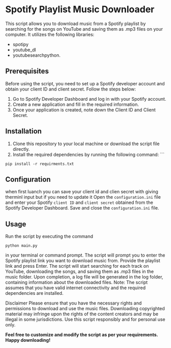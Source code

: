 # Spotify Playlist Music Downloader
This script allows you to download music from a Spotify playlist by searching for the songs on YouTube and saving them as .mp3 files on your computer. It utilizes the following libraries: 
+ spotipy 
+ youtube_dl
+ youtubesearchpython.

## Prerequisites
Before using the script, you need to set up a Spotify developer account and obtain your client ID and client secret. Follow the steps below:

1. Go to Spotify Developer Dashboard and log in with your Spotify account.
2. Create a new application and fill in the required information.
3. Once your application is created, note down the Client ID and Client Secret.
## Installation
1. Clone this repository to your local machine or download the script file directly.
2. Install the required dependencies by running the following command: ```
```
pip install -r requirments.txt
```
## Configuration
when first luanch you can save your client id and clien secret with giving therminl input but if you need to update it Open the `configuration.ini` file and enter your Spotify `client ID` and `client secret` obtained from the Spotify Developer Dashboard.
Save and close the `configuration.ini` file.
## Usage
Run the script by executing the command 
```
python main.py
```
 in your terminal or command prompt.
The script will prompt you to enter the Spotify playlist link you want to download music from.
Provide the playlist link and press Enter.
The script will start searching for each track on YouTube, downloading the songs, and saving them as .mp3 files in the music folder.
Upon completion, a log file will be generated in the log folder, containing information about the downloaded files.
Note: The script assumes that you have valid internet connectivity and the required dependencies are installed.

Disclaimer
Please ensure that you have the necessary rights and permissions to download and use the music files. Downloading copyrighted material may infringe upon the rights of the content creators and may be illegal in some jurisdictions. Use this script responsibly and for personal use only.



__Feel free to customize and modify the script as per your requirements. Happy downloading!__